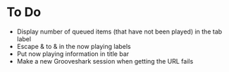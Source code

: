 # To Do

 * Display number of queued items (that have not been played) in the tab label
 * Escape & to &amp; in the now playing labels
 * Put now playing information in title bar
 * Make a new Grooveshark session when getting the URL fails
